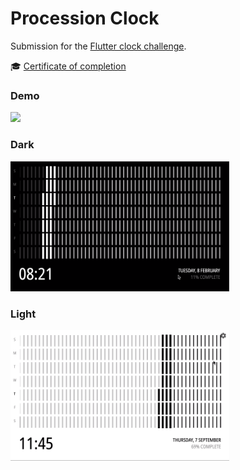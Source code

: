 # Procession Clock

Submission for the [Flutter clock challenge](https://flutter.dev/clock).

:mortar_board: [Certificate of completion](https://www.credential.net/1e0ee114-5447-43b1-a4e3-99ea1b3b8467?key=5422a08a5f090aacb77a3ff64ad602343efb98ab1beeb3aa4571f601be656743)

### Demo

<img src='procession_clock_demo.gif' width='350'>

### Dark

<img src='procession_clock_dark.png' width='350'>

### Light

<img src='procession_clock_light.png' width='350'>
